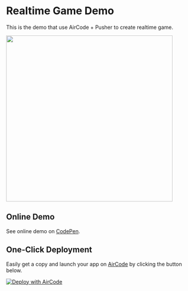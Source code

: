 # Realtime Game Demo

This is the demo that use AirCode + Pusher to create realtime game.

<img src="https://aircode-yvo.b-cdn.net/resource/1691744726252-5zfhs6da3we.jpg" width="450">

## Online Demo

See online demo on [CodePen](https://codepen.io/akira-cn/pen/QWJXpoz).

## One-Click Deployment

Easily get a copy and launch your app on [AirCode](https://aircode.io/) by clicking the button below.

[![Deploy with AirCode](https://aircode.io/aircode-deploy-button.svg)](https://aircode.io/dashboard?owner=AirCodeLabs&repo=aircode&branch=main&path=examples%2Frealtime-game-demo&appname=realtime-game-demo)

